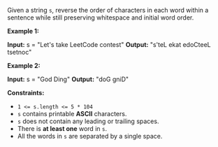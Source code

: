 
Given a string  `s`, reverse the order of characters in each word within a sentence while still preserving whitespace and initial word order.

**Example 1:**

**Input:** s = "Let's take LeetCode contest"
**Output:** "s'teL ekat edoCteeL tsetnoc"

**Example 2:**

**Input:** s = "God Ding"
**Output:** "doG gniD"

**Constraints:**

-   `1 <= s.length <= 5 * 104`
-   `s`  contains printable  **ASCII**  characters.
-   `s`  does not contain any leading or trailing spaces.
-   There is  **at least one**  word in  `s`.
-   All the words in  `s`  are separated by a single space.
